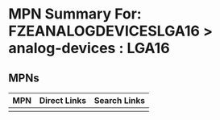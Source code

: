 



# MPN Summary For: FZEANALOGDEVICESLGA16 > analog-devices : LGA16

## MPNs
  

|MPN|Direct Links|Search Links|
| :--- | :--- | :--- |
||||
